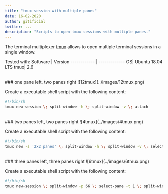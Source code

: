 ```yaml
---
title: "tmux session with multiple panes"
date: 16-02-2020
author: gitificial
twitter: ...
description: "Scripts to open tmux sessions with multiple panes."
---
```


The terminal multiplexer [tmux](https://tmux.github.io) allows to open multiple terminal sessions in a single window. 

Tested with:
Software     | Version
------------ | -------------
OS| Ubuntu 18.04 LTS
tmux| 2.6

<br/>
### one pane left, two panes right
![12tmux](../images/12tmux.png)

Create a executable shell script with the following content:
```bash
#!/bin/sh
tmux new-session \; split-window -h \; split-window -v \; attach
```

<br/>
### two panes left, two panes right
![4tmux](../images/4tmux.png)

Create a executable shell script with the following content:
```bash
#!/bin/sh
tmux new -s '2x2 panes' \; split-window -h \; split-window -v \; select-pane -t 0 \; split-window -v \; attach
```


<br/>
### three panes left, three panes right
![6tmux](../images/6tmux.png)

Create a executable shell script with the following content:
```bash
#!/bin/sh
tmux new-session \; split-window -p 66 \; select-pane -t 1 \; split-window -v \; select-pane -t 0 \; split-window -h \; select-pane -t 2 \; split-window -h \; select-pane -t 4 \; split-window -h \; select-pane -t 0
```
